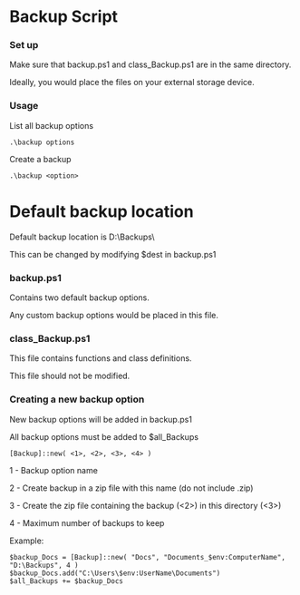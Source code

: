 # Backup Script


### Set up


Make sure that backup.ps1 and class_Backup.ps1 are in the same directory.


Ideally, you would place the files on your external storage device. 


### Usage


List all backup options


`.\backup options`


Create a backup


`.\backup <option>`


# Default backup location


Default backup location is D:\Backups\


This can be changed by modifying $dest in backup.ps1


### backup.ps1


Contains two default backup options.


Any custom backup options would be placed in this file.


### class_Backup.ps1


This file contains functions and class definitions.


This file should not be modified.


### Creating a new backup option


New backup options will be added in backup.ps1


All backup options must be added to $all_Backups


`[Backup]::new( <1>, <2>, <3>, <4> )`


1 - Backup option name


2 - Create backup in a zip file with this name (do not include .zip)


3 - Create the zip file containing the backup (<2>) in this directory (<3>)


4 - Maximum number of backups to keep


Example:


```
$backup_Docs = [Backup]::new( "Docs", "Documents_$env:ComputerName", "D:\Backups", 4 )
$backup_Docs.add("C:\Users\$env:UserName\Documents") 
$all_Backups += $backup_Docs
```